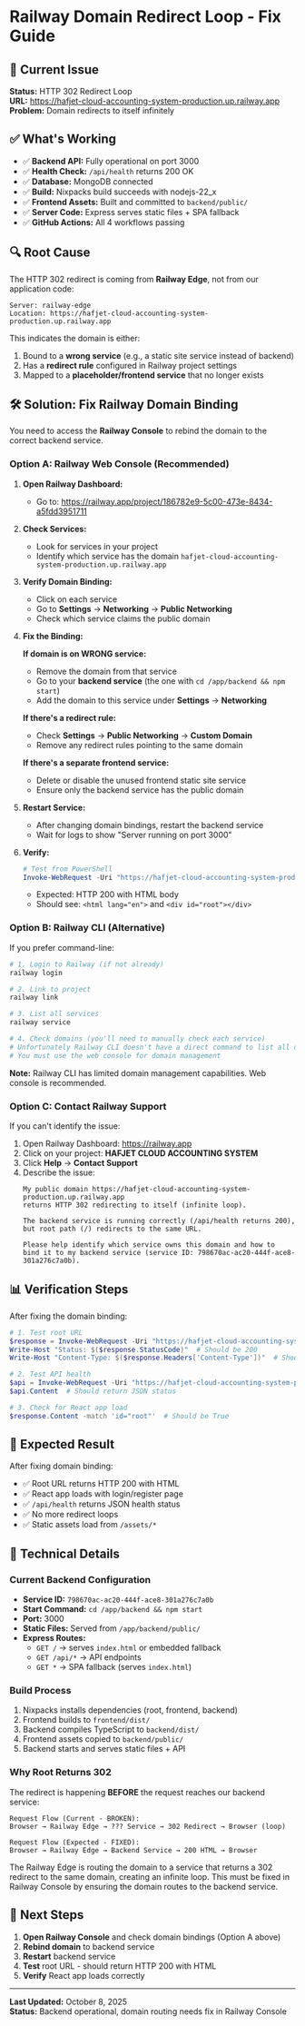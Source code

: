 # Railway Domain Redirect Loop - Fix Guide

## 🔴 Current Issue

**Status:** HTTP 302 Redirect Loop  
**URL:** https://hafjet-cloud-accounting-system-production.up.railway.app  
**Problem:** Domain redirects to itself infinitely

## ✅ What's Working

- ✅ **Backend API:** Fully operational on port 3000
- ✅ **Health Check:** `/api/health` returns 200 OK
- ✅ **Database:** MongoDB connected
- ✅ **Build:** Nixpacks build succeeds with nodejs-22_x
- ✅ **Frontend Assets:** Built and committed to `backend/public/`
- ✅ **Server Code:** Express serves static files + SPA fallback
- ✅ **GitHub Actions:** All 4 workflows passing

## 🔍 Root Cause

The HTTP 302 redirect is coming from **Railway Edge**, not from our application code:

```
Server: railway-edge
Location: https://hafjet-cloud-accounting-system-production.up.railway.app
```

This indicates the domain is either:
1. Bound to a **wrong service** (e.g., a static site service instead of backend)
2. Has a **redirect rule** configured in Railway project settings
3. Mapped to a **placeholder/frontend service** that no longer exists

## 🛠️ Solution: Fix Railway Domain Binding

You need to access the **Railway Console** to rebind the domain to the correct backend service.

### Option A: Railway Web Console (Recommended)

1. **Open Railway Dashboard:**
   - Go to: https://railway.app/project/186782e9-5c00-473e-8434-a5fdd3951711

2. **Check Services:**
   - Look for services in your project
   - Identify which service has the domain `hafjet-cloud-accounting-system-production.up.railway.app`

3. **Verify Domain Binding:**
   - Click on each service
   - Go to **Settings** → **Networking** → **Public Networking**
   - Check which service claims the public domain

4. **Fix the Binding:**
   
   **If domain is on WRONG service:**
   - Remove the domain from that service
   - Go to your **backend service** (the one with `cd /app/backend && npm start`)
   - Add the domain to this service under **Settings** → **Networking**

   **If there's a redirect rule:**
   - Check **Settings** → **Public Networking** → **Custom Domain**
   - Remove any redirect rules pointing to the same domain

   **If there's a separate frontend service:**
   - Delete or disable the unused frontend static site service
   - Ensure only the backend service has the public domain

5. **Restart Service:**
   - After changing domain bindings, restart the backend service
   - Wait for logs to show "Server running on port 3000"

6. **Verify:**
   ```powershell
   # Test from PowerShell
   Invoke-WebRequest -Uri "https://hafjet-cloud-accounting-system-production.up.railway.app" -UseBasicParsing
   ```
   - Expected: HTTP 200 with HTML body
   - Should see: `<html lang="en">` and `<div id="root"></div>`

### Option B: Railway CLI (Alternative)

If you prefer command-line:

```powershell
# 1. Login to Railway (if not already)
railway login

# 2. Link to project
railway link

# 3. List all services
railway service

# 4. Check domains (you'll need to manually check each service)
# Unfortunately Railway CLI doesn't have a direct command to list all domain mappings
# You must use the web console for domain management
```

**Note:** Railway CLI has limited domain management capabilities. Web console is recommended.

### Option C: Contact Railway Support

If you can't identify the issue:

1. Open Railway Dashboard: https://railway.app
2. Click on your project: **HAFJET CLOUD ACCOUNTING SYSTEM**
3. Click **Help** → **Contact Support**
4. Describe the issue:
   ```
   My public domain https://hafjet-cloud-accounting-system-production.up.railway.app
   returns HTTP 302 redirecting to itself (infinite loop).
   
   The backend service is running correctly (/api/health returns 200),
   but root path (/) redirects to the same URL.
   
   Please help identify which service owns this domain and how to
   bind it to my backend service (service ID: 798670ac-ac20-444f-ace8-301a276c7a0b).
   ```

## 📊 Verification Steps

After fixing the domain binding:

```powershell
# 1. Test root URL
$response = Invoke-WebRequest -Uri "https://hafjet-cloud-accounting-system-production.up.railway.app" -UseBasicParsing
Write-Host "Status: $($response.StatusCode)"  # Should be 200
Write-Host "Content-Type: $($response.Headers['Content-Type'])"  # Should be text/html

# 2. Test API health
$api = Invoke-WebRequest -Uri "https://hafjet-cloud-accounting-system-production.up.railway.app/api/health" -UseBasicParsing
$api.Content  # Should return JSON status

# 3. Check for React app load
$response.Content -match 'id="root"'  # Should be True
```

## 🚀 Expected Result

After fixing domain binding:

- ✅ Root URL returns HTTP 200 with HTML
- ✅ React app loads with login/register page
- ✅ `/api/health` returns JSON health status
- ✅ No more redirect loops
- ✅ Static assets load from `/assets/*`

## 📝 Technical Details

### Current Backend Configuration

- **Service ID:** `798670ac-ac20-444f-ace8-301a276c7a0b`
- **Start Command:** `cd /app/backend && npm start`
- **Port:** 3000
- **Static Files:** Served from `/app/backend/public/`
- **Express Routes:**
  - `GET /` → serves `index.html` or embedded fallback
  - `GET /api/*` → API endpoints
  - `GET *` → SPA fallback (serves `index.html`)

### Build Process

1. Nixpacks installs dependencies (root, frontend, backend)
2. Frontend builds to `frontend/dist/`
3. Backend compiles TypeScript to `backend/dist/`
4. Frontend assets copied to `backend/public/`
5. Backend starts and serves static files + API

### Why Root Returns 302

The redirect is happening **BEFORE** the request reaches our backend service:

```
Request Flow (Current - BROKEN):
Browser → Railway Edge → ??? Service → 302 Redirect → Browser (loop)

Request Flow (Expected - FIXED):
Browser → Railway Edge → Backend Service → 200 HTML → Browser
```

The Railway Edge is routing the domain to a service that returns a 302 redirect to the same domain, creating an infinite loop. This must be fixed in Railway Console by ensuring the domain routes to the backend service.

## 🎯 Next Steps

1. **Open Railway Console** and check domain bindings (Option A above)
2. **Rebind domain** to backend service
3. **Restart** backend service
4. **Test** root URL - should return HTTP 200 with HTML
5. **Verify** React app loads correctly

---

**Last Updated:** October 8, 2025  
**Status:** Backend operational, domain routing needs fix in Railway Console
